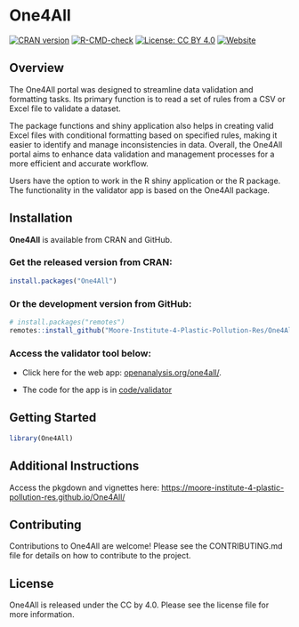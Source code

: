 # **One4All**

<!-- badges: start -->
[![CRAN version](https://www.r-pkg.org/badges/version/One4All)](https://CRAN.R-project.org/package=One4All)
[![R-CMD-check](https://github.com/Moore-Institute-4-Plastic-Pollution-Res/One4All/actions/workflows/R-CMD-check.yaml/badge.svg)](https://github.com/Moore-Institute-4-Plastic-Pollution-Res/One4All/actions/workflows/R-CMD-check.yaml)
[![License: CC BY 4.0](https://img.shields.io/badge/license-CC%20BY%204.0-lightblue)](https://creativecommons.org/licenses/by/4.0/)
[![Website](https://img.shields.io/badge/web-openanalysis.org-white)](https://openanalysis.org/one4all)
<!-- badges: end -->

## Overview
The One4All portal was designed to streamline data validation and formatting tasks. Its primary function is to read a set of rules from a CSV or Excel file to validate a dataset.

The package functions and shiny application also helps in creating valid Excel files with conditional formatting based on specified rules, making it easier to identify and manage inconsistencies in data. Overall, the One4All portal aims to enhance data validation and management processes for a more efficient and accurate workflow.

Users have the option to work in the R shiny application or the R package. The functionality in the validator app is based on the One4All package.

## Installation

**One4All** is available from CRAN and GitHub.

### Get the released version from CRAN:
```r
install.packages("One4All")
```

### Or the development version from GitHub:
``` r
# install.packages("remotes")
remotes::install_github("Moore-Institute-4-Plastic-Pollution-Res/One4All")
```

### Access the validator tool below:
- Click here for the web app: [openanalysis.org/one4all/](https://openanalysis.org/one4all/).

- The code for the app is in [code/validator](https://github.com/Moore-Institute-4-Plastic-Pollution-Res/One4All/tree/main/code/validator)

## Getting Started
``` r
library(One4All)
```

## Additional Instructions

Access the pkgdown and vignettes here: https://moore-institute-4-plastic-pollution-res.github.io/One4All/ 

## Contributing

Contributions to One4All are welcome! Please see the CONTRIBUTING.md file for details on how to contribute to the project.

## License

One4All is released under the CC by 4.0. Please see the license file for more information. 
